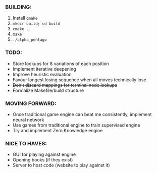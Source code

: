 ### BUILDING:
1. Install `cmake`
2. `mkdir build; cd build`
3. `cmake ..`
4. `make`
5. `./alpha_pentago`

### TODO:
- Store lookups for 8 variations of each position
- Implement iterative deepening
- Improve heuristic evaluation
- Favour longest losing sequence when all moves technically lose
- ~~Don't discard mappings for terminal node lookups~~
- Formalize Makefile/build structure

### MOVING FORWARD:
- Once traditional game engine can beat me consistently, implement neural network
- Use games from traditional engine to train supervised engine
- Try and implement Zero Knowledge engine

### NICE TO HAVES:
- GUI for playing against engine
- Opening books (if they exist)
- Server to host code (website to play against it)
